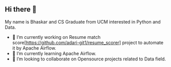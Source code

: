 ## Hi there 👋
My name is Bhaskar and CS Graduate from UCM interested in Python and Data.
- 🔭 I’m currently working on Resume match score[https://github.com/adari-git1/resume_scorer]  project to automate it by Apache Airflow.
- 🌱 I’m currently learning Apache Airflow.
- 👯 I’m looking to collaborate on Opensource projects related to Data field.

<!--
**adari-git1/adari-git1** is a ✨ _special_ ✨ repository because its `README.md` (this file) appears on your GitHub profile.

Here are some ideas to get you started:

- 🔭 I’m currently working on ...
- 🌱 I’m currently learning ...
- 👯 I’m looking to collaborate on ...
- 🤔 I’m looking for help with ...
- 💬 Ask me about ...
- 📫 How to reach me: ...
- 😄 Pronouns: ...
- ⚡ Fun fact: ...
-->
